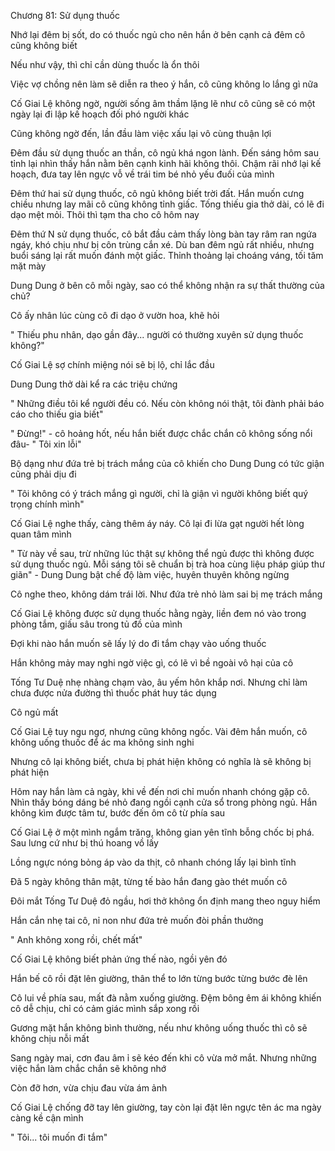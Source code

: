 




Chương 81: Sử dụng thuốc

Nhớ lại đêm bị sốt, do có thuốc ngủ cho nên hắn ở bên cạnh cả đêm cô cũng không biết

Nếu như vậy, thì chỉ cần dùng thuốc là ổn thôi

Việc vợ chồng nên làm sẽ diễn ra theo ý hắn, cô cũng không lo lắng gì nữa

Cố Giai Lệ không ngờ, người sống âm thầm lặng lẽ như cô cũng sẽ có một ngày lại đi lập kế hoạch đối phó người khác

Cũng không ngờ đến, lần đầu làm việc xấu lại vô cùng thuận lợi

Đêm đầu sử dụng thuốc an thần, cô ngủ khá ngon lành. Đến sáng hôm sau tỉnh lại nhìn thấy hắn nằm bên cạnh kinh hãi không thôi. Chậm rãi nhớ lại kế hoạch, đưa tay lên ngực vỗ về trái tim bé nhỏ yếu đuối của mình

Đêm thứ hai sử dụng thuốc, cô ngủ không biết trời đất. Hắn muốn cưng chiều nhưng lay mãi cô cũng không tỉnh giấc. Tống thiếu gia thở dài, có lẽ đi dạo mệt mỏi. Thôi thì tạm tha cho cô hôm nay

Đêm thứ N sử dụng thuốc, cô bắt đầu cảm thấy lòng bàn tay râm ran ngứa ngáy, khó chịu như bị côn trùng cắn xé. Dù ban đêm ngủ rất nhiều, nhưng buổi sáng lại rất muốn đánh một giấc. Thỉnh thoảng lại choáng váng, tối tăm mặt mày

Dung Dung ở bên cô mỗi ngày, sao có thể không nhận ra sự thất thường của chủ?


Cô ấy nhân lúc cùng cô đi dạo ở vườn hoa, khẽ hỏi

" Thiếu phu nhân, dạo gần đây... người có thường xuyên sử dụng thuốc không?"

Cố Giai Lệ sợ chính miệng nói sẽ bị lộ, chỉ lắc đầu

Dung Dung thở dài kể ra các triệu chứng

" Những điều tôi kể người đều có. Nếu còn không nói thật, tôi đành phải báo cáo cho thiếu gia biết"

" Đừng!" - cô hoảng hốt, nếu hắn biết được chắc chắn cô không sống nổi đâu- " Tôi xin lỗi"

Bộ dạng như đứa trẻ bị trách mắng của cô khiến cho Dung Dung có tức giận cũng phải dịu đi

" Tôi không có ý trách mắng gì người, chỉ là giận vì người không biết quý trọng chính mình"

Cố Giai Lệ nghe thấy, càng thêm áy náy. Cô lại đi lừa gạt người hết lòng quan tâm mình

" Từ này về sau, trừ những lúc thật sự không thể ngủ được thì không được sử dụng thuốc ngủ. Mỗi sáng tôi sẽ chuẩn bị trà hoa cùng liệu pháp giúp thư giãn" - Dung Dung bật chế độ làm việc, huyên thuyên không ngừng

Cô nghe theo, không dám trái lời. Như đứa trẻ nhỏ làm sai bị mẹ trách mắng

Cố Giai Lệ không được sử dụng thuốc hằng ngày, liền đem nó vào trong phòng tắm, giấu sâu trong tủ đồ của mình

Đợi khi nào hắn muốn sẽ lấy lý do đi tắm chạy vào uống thuốc


Hắn không mảy may nghi ngờ việc gì, có lẽ vì bề ngoài vô hại của cô

Tống Tư Duệ nhẹ nhàng chạm vào, âu yếm hôn khắp nơi. Nhưng chỉ làm chưa được nửa đường thì thuốc phát huy tác dụng

Cô ngủ mất

Cố Giai Lệ tuy ngu ngơ, nhưng cũng không ngốc. Vài đêm hắn muốn, cô không uống thuốc để ác ma không sinh nghi

Nhưng cô lại không biết, chưa bị phát hiện không có nghĩa là sẽ không bị phát hiện



Hôm nay hắn làm cả ngày, khi về đến nơi chỉ muốn nhanh chóng gặp cô. Nhìn thấy bóng dáng bé nhỏ đang ngồi cạnh cửa sổ trong phòng ngủ. Hắn không kìm được tâm tư, bước đến ôm cô từ phía sau

Cố Giai Lệ ở một mình ngắm trăng, không gian yên tĩnh bỗng chốc bị phá. Sau lưng cứ như bị thú hoang vồ lấy

Lồng ngực nóng bỏng áp vào da thịt, cô nhanh chóng lấy lại bình tĩnh

Đã 5 ngày không thân mật, từng tế bào hắn đang gào thét muốn cô

Đôi mắt Tống Tư Duệ đỏ ngầu, hơi thở không ổn định mang theo nguy hiểm

Hắn cắn nhẹ tai cô, nỉ non như đứa trẻ muốn đòi phần thưởng

" Anh không xong rồi, chết mất"

Cố Giai Lệ không biết phản ứng thế nào, ngồi yên đó

Hắn bế cô rồi đặt lên giường, thân thể to lớn từng bước từng bước đè lên

Cô lui về phía sau, mất đà nằm xuống giường. Đệm bông êm ái không khiến cô dễ chịu, chỉ có cảm giác mình sắp xong rồi

Gương mặt hắn không bình thường, nếu như không uống thuốc thì cô sẽ không chịu nỗi mất

Sang ngày mai, cơn đau âm ỉ sẽ kéo đến khi cô vừa mở mắt. Nhưng những việc hắn làm chắc chắn sẽ không nhớ

Còn đỡ hơn, vừa chịu đau vừa ám ảnh

Cố Giai Lệ chống đỡ tay lên giường, tay còn lại đặt lên ngực tên ác ma ngày càng kề cận mình

" Tôi... tôi muốn đi tắm"




